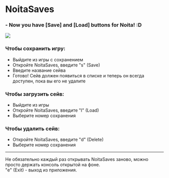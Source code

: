 # NoitaSaves
### - Now you have [Save] and [Load] buttons for Noita! :D
![](https://cdn.discordapp.com/attachments/718161355747623005/1103313065887416360/NoitaSaves.png)

### Чтобы сохранить игру:
- Выйдите из игры с сохранением
- Откройте NoitaSaves, введите "s" (Save)
- Введите название сейва
- Готово! Сейв должен появиться в списке и теперь он всегда доступен, пока вы его не удалите

### Чтобы загрузить сейв:
- Выйдите из игры
- Откройте NoitaSaves, введите "l" (Load)
- Выберите номер сохранения

### Чтобы удалить сейв:
- Откройте NoitaSaves, введите "d" (Delete)
- Выберите номер сохранения

---

Не обязательно каждый раз открывать NoitaSaves заново, можно просто держать консоль открытой на фоне.  
"e" (Exit) - выход из приложения.
